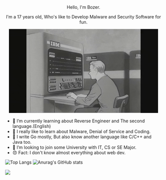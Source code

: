 <p align="center">
    Hello, I'm Bozer.
</p>

<p align="center">
    I'm a 17 years old, Who's like to Develop Malware and Security Software for fun.
</p>

<p align="center">
    <img src="qweoiuqweiu.gif" alt="Typing">
</p>

- 🌱 I’m currently learning about Reverse Engineer and The second language.(English)
- 🎩 I really like to learn about Malware, Denial of Service and Coding.
- 👾 I write Go mostly, But also know another language like C/C++ and Java too.
- 🧢 I’m looking to join some University with IT, CS or SE Major.
- 😞 Fact: I don't know almost everything about web dev.

![Top Langs](https://github-readme-stats.vercel.app/api/top-langs/?username=Bombozer&show_icons=true&theme=swift)
![Anurag's GitHub stats](https://github-readme-stats.vercel.app/api?username=Bombozer&show_icons=true&theme=swift)

<a href="https://github.com/Bombozer/Fatebot-v0.3.1">
    <img align="center" src="https://github-readme-stats.vercel.app/api/pin/?username=Bombozer&repo=Fatebot-v0.3.1&show_owner=true&show_icons=true&theme=swift"/>
</a>
